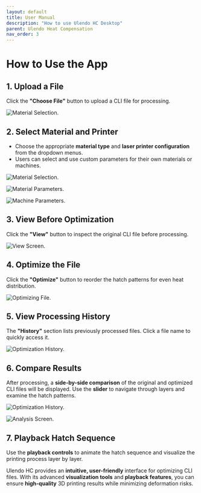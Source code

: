 ```yaml
---
layout: default
title: User Manual
description: "How to use Ulendo HC Desktop"
parent: Ulendo Heat Compensation
nav_order: 3
---
```


# How to Use the App

## 1. Upload a File  
Click the **"Choose File"** button to upload a CLI file for processing.

![Material Selection.](https://s2aulendo.github.io/HC-HeatCompensation-Docs/assets/images/select-input.png)


## 2. Select Material and Printer  
- Choose the appropriate **material type** and **laser printer configuration** from the dropdown menus.
- Users can select and use custom parameters for their own materials or machines.


![Material Selection.](https://s2aulendo.github.io/HC-HeatCompensation-Docs/assets/images/material-selections-2.png)


![Material Parameters.](https://s2aulendo.github.io/HC-HeatCompensation-Docs/assets/images/show-material-params.png)


![Machine Parameters.](https://s2aulendo.github.io/HC-HeatCompensation-Docs/assets/images/hc-machines-params.png)


## 3. View Before Optimization  
Click the **"View"** button to inspect the original CLI file before processing.

![View Screen.](https://s2aulendo.github.io/HC-HeatCompensation-Docs/assets/images/hc-app-viewscreen.png)

## 4. Optimize the File  
Click the **"Optimize"** button to reorder the hatch patterns for even heat distribution.

![Optimizing File.](https://s2aulendo.github.io/HC-HeatCompensation-Docs/assets/images/hc-processing.png)


## 5. View Processing History  
The **"History"** section lists previously processed files. Click a file name to quickly access it.

![Optimization History.](https://s2aulendo.github.io/HC-HeatCompensation-Docs/assets/images/opt-history.png)


## 6. Compare Results  
After processing, a **side-by-side comparison** of the original and optimized CLI files will be displayed. Use the **slider** to navigate through layers and examine the hatch patterns.


![Optimization History.](https://s2aulendo.github.io/HC-HeatCompensation-Docs/assets/images/opt-history.png)


![Analysis Screen.](https://s2aulendo.github.io/HC-HeatCompensation-Docs/assets/images/analysis-comparison.png)


## 7. Playback Hatch Sequence  
Use the **playback controls** to animate the hatch sequence and visualize the printing process layer by layer.

Ulendo HC provides an **intuitive, user-friendly** interface for optimizing CLI files. With its advanced **visualization tools** and **playback features**, you can ensure **high-quality** 3D printing results while minimizing deformation risks.